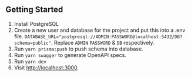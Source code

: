 ## Getting Started

1. Install PostgreSQL
2. Create a new user and database for the project and put this into a .env file. `DATABASE_URL="postgresql://ADMIN:PASSWORD@localhost:5432/DB?schema=public"`. Replace `ADMIN` `PASSWORD` & `DB` respectively.
3. Run `yarn prisma:push` to push schema into database.
4. Run `yarn swagger` to generate OpenAPI specs.
5. Run `yarn dev`
6. Visit [http://localhost:3000](http://localhost:3000).
